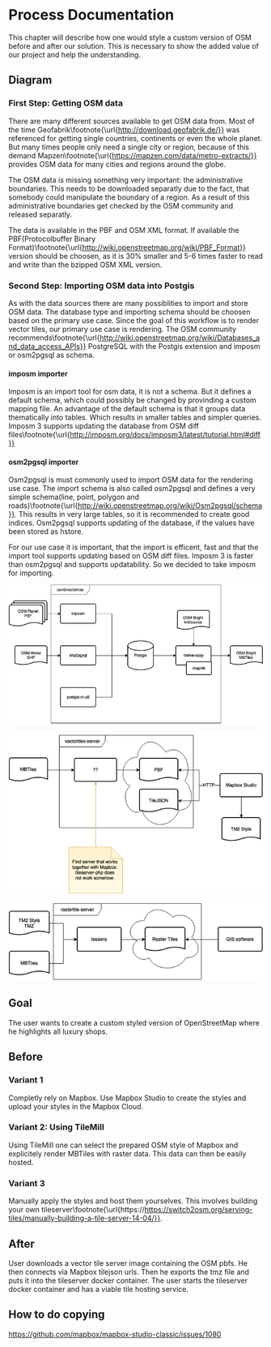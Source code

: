 # Process Documentation

This chapter will describe how one would style a custom version
of OSM before and after our solution. This is necessary
to show the added value of our project and help the understanding.

## Diagram

### First Step: Getting OSM data

There are many different sources available to get OSM data from. Most of the time Geofabrik\footnote{\url{http://download.geofabrik.de/}} was referenced for getting single countries, continents or even the whole planet. But many times people only need a single city or region, because of this demand Mapzen\footnote{\url{https://mapzen.com/data/metro-extracts/}} provides OSM data for many cities and regions around the globe.

The OSM data is missing something very important: the administrative boundaries. This needs to be downloaded separatly due to the fact, that somebody could manipulate the boundary of a region. As a result of this administrative boundaries get checked by the OSM community and released separatly.

The data is available in the PBF and OSM XML format. If available the PBF(Protocolbuffer Binary Format)\footnote{\url{http://wiki.openstreetmap.org/wiki/PBF_Format}} version should be choosen, as it is 30% smaller and 5-6 times faster to read and write than the bzipped OSM XML version.

### Second Step: Importing OSM data into Postgis

As with the data sources there are many possiblities to import and store OSM data. The database type and importing schema should be choosen based on the primary use case. 
Since the goal of this workflow is to render vector tiles, our primary use case is rendering. The OSM community recommends\footnote{\url{http://wiki.openstreetmap.org/wiki/Databases_and_data_access_APIs}} PostgreSQL with the Postgis extension and imposm or osm2pgsql as schema.

#### imposm importer

Imposm is an import tool for osm data, it is not a schema. But it defines a default schema, which could possibly be changed by provinding a custom mapping file. An advantage of the default schema is that it groups data thematically into tables. Which results in smaller tables and simpler queries.
Imposm 3 supports updating the database from OSM diff files\footnote{\url{http://imposm.org/docs/imposm3/latest/tutorial.html#diff}}

#### osm2pgsql importer

Osm2pgsql is must commonly used to import OSM data for the rendering use case. The import schema is also called osm2pgsql and defines a very simple schema(line, point, polygon and roads)\footnote{\url{http://wiki.openstreetmap.org/wiki/Osm2pgsql/schema}}. This results in very large tables, so it is recommended to create good indices.
Osm2pgsql supports updating of the database, if the values have been stored as hstore. 

For our use case it is important, that the import is efficent, fast and that the import tool supports updating based on OSM diff files. Imposm 3 is faster than osm2pgsql and supports updatability. So we decided to take imposm for importing.





![Flow diagram of producing vector tiles from OSM planet files \label{ref_a_figure}](source/figures/osm2vectortiles.png)

![Flow diagram of serving vector tiles to Mapbox Studio \label{ref_a_figure}](source/figures/vectortiles-server.png)

![Flow diagram of serving raster tiles to a web client \label{ref_a_figure}](source/figures/rastertiles-server.png)

## Goal

The user wants to create a custom styled version of OpenStreetMap
where he highlights all luxury shops.

## Before

### Variant 1

Completly rely on Mapbox. Use Mapbox Studio to create the styles
and upload your styles in the Mapbox Cloud.

### Variant 2: Using TileMill

Using TileMill one can select the prepared OSM style of Mapbox
and explicitely render MBTiles with raster data.
This data can then be easily hosted.


### Variant 3

Manually apply the styles and host them yourselves.
This involves building your own tileserver\footnote{\url{https://https://switch2osm.org/serving-tiles/manually-building-a-tile-server-14-04/}}.

## After

User downloads a vector tile server image containing the OSM pbfs.
He then connects via Mapbox tilejson urls.
Then he exports the tmz file and puts it into the tileserver docker container.
The user starts the tileserver docker container and has a viable tile hosting service.

## How to do copying

https://github.com/mapbox/mapbox-studio-classic/issues/1080
